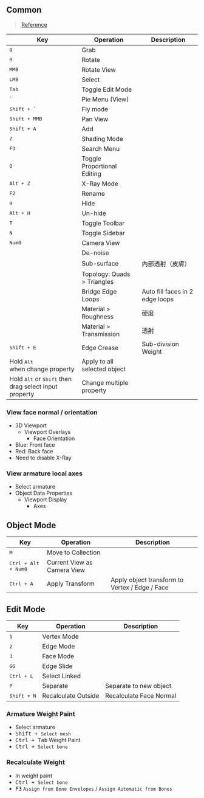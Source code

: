 ## Common

> [Reference](https://docs.blender.org/manual/en/3.0/interface/keymap/blender_default.html)

| Key | Operation | Description |
|-|-|-|
| <kbd>G</kbd> | Grab |
| <kbd>R</kbd> | Rotate |
| <kbd>MMB</kbd> | Rotate View |
| <kbd>LMB</kbd> | Select |
| <kbd>Tab</kbd> | Toggle Edit Mode |
| <kbd>&#96;</kbd> | Pie Menu (View) |
| <kbd>Shift + &#96;</kbd> | Fly mode |
| <kbd>Shift + MMB</kbd> | Pan View |
| <kbd>Shift + A</kbd> | Add |
| <kbd>Z</kbd> | Shading Mode |
| <kbd>F3</kbd> | Search Menu |
| <kbd>O</kbd> | Toggle Proportional Editing |
| <kbd>Alt + Z</kbd> | X-Ray Mode |
| <kbd>F2</kbd> | Rename |
| <kbd>H</kbd> | Hide |
| <kbd>Alt + H</kbd> | Un-hide |
| <kbd>T</kbd> | Toggle Toolbar |
| <kbd>N</kbd> | Toggle Sidebar |
| <kbd>Num0</kbd> | Camera View |
|  | De-noise |
|  | Sub-surface | 內部透射（皮膚） |
|  | Topology: Quads > Triangles |
|  | Bridge Edge Loops | Auto fill faces in 2 edge loops |
|  | Material > Roughness | 硬度 |
|  | Material > Transmission | 透射 |
| <kbd>Shift + E</kbd> | Edge Crease | Sub-division Weight |
| Hold <kbd>Alt</kbd> <br/> when change property | Apply to all selected object |
| Hold <kbd>Alt</kbd> or <kbd>Shift</kbd> then drag select input property | Change multiple property |

### View face normal / orientation

- 3D Viewport
  - Viewport Overlays
    - Face Orientation
- Blue: Front face 
- Red: Back face
- Need to disable X-Ray

### View armature local axes

- Select armature
- Object Data Properties
  - Viewport Display
    - Axes

## Object Mode

| Key | Operation | Description |
|-|-|-|
| <kbd>M</kbd> | Move to Collection |
| <kbd>Ctrl + Alt + Num0</kbd> | Current View as Camera View |
| <kbd>Ctrl + A</kbd> | Apply Transform | Apply object transform to Vertex / Edge / Face |

## Edit Mode

| Key | Operation | Description |
|-|-|-|
| <kbd>1</kbd> | Vertex Mode |
| <kbd>2</kbd> | Edge Mode |
| <kbd>3</kbd> | Face Mode |
| <kbd>GG</kbd> | Edge Slide |
| <kbd>Ctrl + L</kbd> | Select Linked |
| <kbd>P</kbd> | Separate | Separate to new object |
| <kbd>Shift + N</kbd> | Recalculate Outside | Recalculate Face Normal |

### Armature Weight Paint

- Select armature
- <kbd>Shift + `Select mesh`</kbd>
- <kbd>Ctrl + Tab</kbd> Weight Paint
- <kbd>Ctrl + `Select bone`</kbd> 

### Recalculate Weight

- In weight paint
- <kbd>Ctrl + `Select bone`</kbd>
- <kbd>F3</kbd> `Assign from Bone Envelopes` / `Assign Automatic from Bones`
